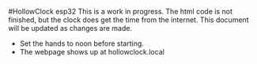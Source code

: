 #HollowClock esp32
This is a work in progress. The html code is not finished, but the clock does get the time from the internet. This document will be updated as changes are made.
- Set the hands to noon before starting.
- The webpage shows up at hollowclock.local
